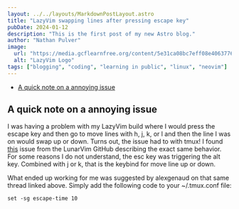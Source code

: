```yaml
---
layout: ../../layouts/MarkdownPostLayout.astro
title: "LazyVim swapping lines after pressing escape key"
pubDate: 2024-01-12
description: "This is the first post of my new Astro blog."
author: "Nathan Pulver"
image:
  url: "https://media.gcflearnfree.org/content/5e31ca08bc7eff08e4063776_01_29_2020/ProgrammingIllustration.png"
  alt: "LazyVim Logo"
tags: ["blogging", "coding", "learning in public", "linux", "neovim"]
---
```


<!--toc:start-->

- [A quick note on a annoying issue](#a-quick-note-on-a-annoying-issue)
<!--toc:end-->

## A quick note on a annoying issue

I was having a problem with my LazyVim build where I would press the escape key
and then go to move lines with h, j, k, or l and then the line I was on would
swap up or down. Turns out, the issue had to with tmux! I found [this](https://github.com/LunarVim/LunarVim/issues/1857) issue from the LunarVim GitHub describing the exact same behavior. For some reasons I do not understand, the esc key was triggering the alt key. Combined with j or k, that is the keybind for move line up or down.

What ended up working for me was suggested by alexgenaud on that same thread
linked above. Simply add the following code to your ~/.tmux.conf file:

```
set -sg escape-time 10
```
